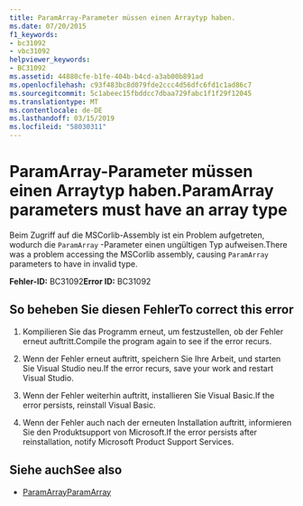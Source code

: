 ```yaml
---
title: ParamArray-Parameter müssen einen Arraytyp haben.
ms.date: 07/20/2015
f1_keywords:
- bc31092
- vbc31092
helpviewer_keywords:
- BC31092
ms.assetid: 44880cfe-b1fe-404b-b4cd-a3ab00b891ad
ms.openlocfilehash: c93f483bc8d079fde2ccc4d56dfc6fd1c1ad86c7
ms.sourcegitcommit: 5c1abeec15fbddcc7dbaa729fabc1f1f29f12045
ms.translationtype: MT
ms.contentlocale: de-DE
ms.lasthandoff: 03/15/2019
ms.locfileid: "58030311"
---
```

# <a name="paramarray-parameters-must-have-an-array-type"></a><span data-ttu-id="67bf4-102">ParamArray-Parameter müssen einen Arraytyp haben.</span><span class="sxs-lookup"><span data-stu-id="67bf4-102">ParamArray parameters must have an array type</span></span>
<span data-ttu-id="67bf4-103">Beim Zugriff auf die MSCorlib-Assembly ist ein Problem aufgetreten, wodurch die `ParamArray` -Parameter einen ungültigen Typ aufweisen.</span><span class="sxs-lookup"><span data-stu-id="67bf4-103">There was a problem accessing the MSCorlib assembly, causing `ParamArray` parameters to have in invalid type.</span></span>  
  
 <span data-ttu-id="67bf4-104">**Fehler-ID:** BC31092</span><span class="sxs-lookup"><span data-stu-id="67bf4-104">**Error ID:** BC31092</span></span>  
  
## <a name="to-correct-this-error"></a><span data-ttu-id="67bf4-105">So beheben Sie diesen Fehler</span><span class="sxs-lookup"><span data-stu-id="67bf4-105">To correct this error</span></span>  
  
1.  <span data-ttu-id="67bf4-106">Kompilieren Sie das Programm erneut, um festzustellen, ob der Fehler erneut auftritt.</span><span class="sxs-lookup"><span data-stu-id="67bf4-106">Compile the program again to see if the error recurs.</span></span>  
  
2.  <span data-ttu-id="67bf4-107">Wenn der Fehler erneut auftritt, speichern Sie Ihre Arbeit, und starten Sie Visual Studio neu.</span><span class="sxs-lookup"><span data-stu-id="67bf4-107">If the error recurs, save your work and restart Visual Studio.</span></span>  
  
3.  <span data-ttu-id="67bf4-108">Wenn der Fehler weiterhin auftritt, installieren Sie Visual Basic.</span><span class="sxs-lookup"><span data-stu-id="67bf4-108">If the error persists, reinstall Visual Basic.</span></span>  
  
4.  <span data-ttu-id="67bf4-109">Wenn der Fehler auch nach der erneuten Installation auftritt, informieren Sie den Produktsupport von Microsoft.</span><span class="sxs-lookup"><span data-stu-id="67bf4-109">If the error persists after reinstallation, notify Microsoft Product Support Services.</span></span>  
  
## <a name="see-also"></a><span data-ttu-id="67bf4-110">Siehe auch</span><span class="sxs-lookup"><span data-stu-id="67bf4-110">See also</span></span>

- [<span data-ttu-id="67bf4-111">ParamArray</span><span class="sxs-lookup"><span data-stu-id="67bf4-111">ParamArray</span></span>](../../visual-basic/language-reference/modifiers/paramarray.md)
